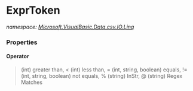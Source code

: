 ﻿# ExprToken
_namespace: [Microsoft.VisualBasic.Data.csv.IO.Linq](./index.md)_






### Properties

#### Operator
> (int) greater than, 
 < (int) less than, 
 = (int, string, boolean) equals, 
 != (int, string, boolean) not equals, 
 % (string) InStr, 
 @ (string) Regex Matches
